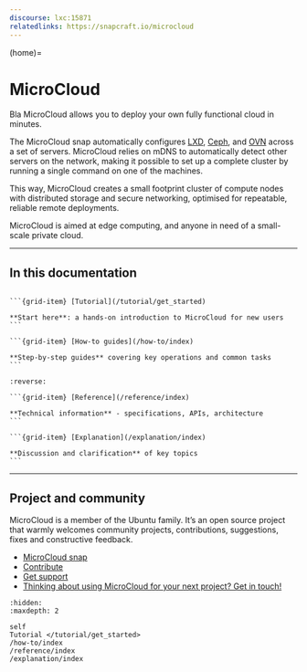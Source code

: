 ```yaml
---
discourse: lxc:15871
relatedlinks: https://snapcraft.io/microcloud
---
```


(home)=
# MicroCloud

Bla MicroCloud allows you to deploy your own fully functional cloud in minutes.

The MicroCloud snap automatically configures [LXD](https://canonical.com/lxd), [Ceph](https://ceph.io/en/), and [OVN](https://www.ovn.org/) across a set of servers.
MicroCloud relies on mDNS to automatically detect other servers on the network, making it possible to set up a complete cluster by running a single command on one of the machines.

This way, MicroCloud creates a small footprint cluster of compute nodes with distributed storage and secure networking, optimised for repeatable, reliable remote deployments.

MicroCloud is aimed at edge computing, and anyone in need of a small-scale private cloud.

---

## In this documentation

````{grid} 1 1 2 2

```{grid-item} [Tutorial](/tutorial/get_started)

**Start here**: a hands-on introduction to MicroCloud for new users
```

```{grid-item} [How-to guides](/how-to/index)

**Step-by-step guides** covering key operations and common tasks
```

````

````{grid} 1 1 2 2
:reverse:

```{grid-item} [Reference](/reference/index)

**Technical information** - specifications, APIs, architecture
```

```{grid-item} [Explanation](/explanation/index)

**Discussion and clarification** of key topics
```

````

---

## Project and community

MicroCloud is a member of the Ubuntu family. It’s an open source project that warmly welcomes community projects, contributions, suggestions, fixes and constructive feedback.

- [MicroCloud snap](https://snapcraft.io/microcloud)
- [Contribute](https://github.com/canonical/microcloud)
- [Get support](https://discourse.ubuntu.com/c/lxd/microcloud/)
- [Thinking about using MicroCloud for your next project? Get in touch!](https://canonical.com/microcloud)


```{toctree}
:hidden:
:maxdepth: 2

self
Tutorial </tutorial/get_started>
/how-to/index
/reference/index
/explanation/index
